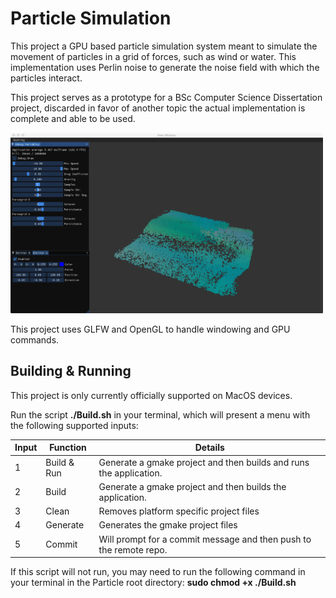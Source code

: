 # Particle Simulation

This project a GPU based particle simulation system meant to simulate the movement of particles in a grid of forces, such as wind or water. This implementation uses Perlin noise to generate the noise field with which the particles interact.

This project serves as a prototype for a BSc Computer Science Dissertation project, discarded in favor of another topic the actual implementation is complete and able to be used.

<img width="500" src="https://github.com/islesser/BSc-Dissertation/blob/main/particle-simulation/particle.png" alt="Particle Demonstration"><br/>

This project uses GLFW and OpenGL to handle windowing and GPU commands.

## Building & Running

This project is only currently officially supported on MacOS devices.

Run the script **./Build.sh** in your terminal, which will present a menu with the following supported inputs:

| Input | Function    | Details                                                            |
| ----- | ----------- | ------------------------------------------------------------------ |
| 1     | Build & Run | Generate a gmake project and then builds and runs the application. |
| 2     | Build       | Generate a gmake project and then builds the application.          |
| 3     | Clean       | Removes platform specific project files                            |
| 4     | Generate    | Generates the gmake project files                                  |
| 5     | Commit      | Will prompt for a commit message and then push to the remote repo. |

If this script will not run, you may need to run the following command in your terminal in the Particle root directory: **sudo chmod +x ./Build.sh**
